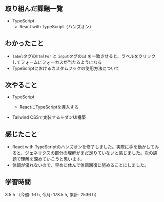  ## 取り組んだ課題一覧
- TypeScript
    - React with TypeScript（ハンズオン）
    
## わかったこと
- `label`タグの`htmlFor` と `input`タグの`id` を一致させると、ラベルをクリックしてフォームにフォーカスが当たるようになる
- TypeScriptにおけるカスタムフックの使用方法について    
            
## 次やること
- TypeScript
    - ReactにTypeScriptを導入する    

- Tailwind CSSで実装するモダンUI構築

    
## 感じたこと
- React with TypeScriptのハンズオンを修了しました。実際に手を動かしてみると、ジェネリクスの部分の理解がまだ足りていないと感じました。次の課題で理解を深めていこうと思います。
- 体調が優れないので、早めに休んで体調回復に努めることにしました。
                    
## 学習時間
3.5 h （今週: 16 h, 今月: 178.5 h, 累計: 2536 h）